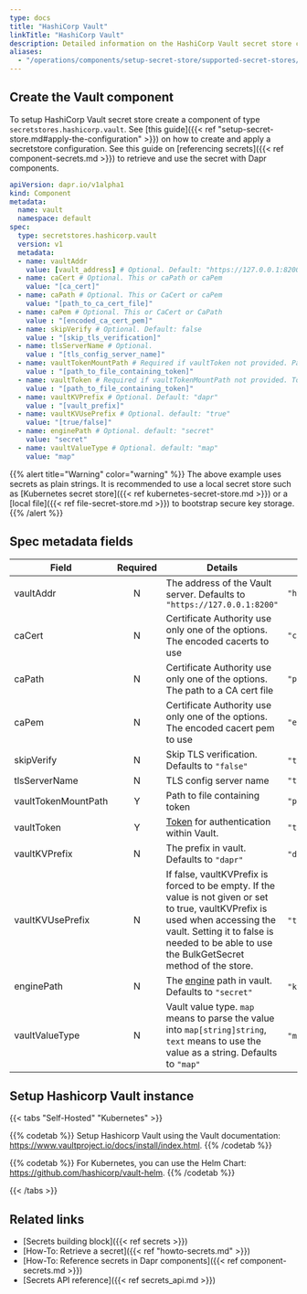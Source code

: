 ```yaml
---
type: docs
title: "HashiCorp Vault"
linkTitle: "HashiCorp Vault"
description: Detailed information on the HashiCorp Vault secret store component
aliases:
  - "/operations/components/setup-secret-store/supported-secret-stores/hashicorp-vault/"
---
```


## Create the Vault component

To setup HashiCorp Vault secret store create a component of type `secretstores.hashicorp.vault`. See [this guide]({{< ref "setup-secret-store.md#apply-the-configuration" >}}) on how to create and apply a secretstore configuration. See this guide on [referencing secrets]({{< ref component-secrets.md >}}) to retrieve and use the secret with Dapr components.

```yaml
apiVersion: dapr.io/v1alpha1
kind: Component
metadata:
  name: vault
  namespace: default
spec:
  type: secretstores.hashicorp.vault
  version: v1
  metadata:
  - name: vaultAddr
    value: [vault_address] # Optional. Default: "https://127.0.0.1:8200"
  - name: caCert # Optional. This or caPath or caPem
    value: "[ca_cert]"
  - name: caPath # Optional. This or CaCert or caPem
    value: "[path_to_ca_cert_file]"
  - name: caPem # Optional. This or CaCert or CaPath
    value : "[encoded_ca_cert_pem]"
  - name: skipVerify # Optional. Default: false
    value : "[skip_tls_verification]"
  - name: tlsServerName # Optional.
    value : "[tls_config_server_name]"
  - name: vaultTokenMountPath # Required if vaultToken not provided. Path to token file.
    value : "[path_to_file_containing_token]"
  - name: vaultToken # Required if vaultTokenMountPath not provided. Token value.
    value : "[path_to_file_containing_token]"
  - name: vaultKVPrefix # Optional. Default: "dapr"
    value : "[vault_prefix]"
  - name: vaultKVUsePrefix # Optional. default: "true"
    value: "[true/false]"
  - name: enginePath # Optional. default: "secret"
    value: "secret"
  - name: vaultValueType # Optional. default: "map"
    value: "map"
```
{{% alert title="Warning" color="warning" %}}
The above example uses secrets as plain strings. It is recommended to use a local secret store such as [Kubernetes secret store]({{< ref kubernetes-secret-store.md >}}) or a [local file]({{< ref file-secret-store.md >}}) to bootstrap secure key storage.
{{% /alert %}}

## Spec metadata fields

| Field              | Required | Details                        | Example             |
|--------------------|:--------:|--------------------------------|---------------------|
| vaultAddr      | N | The address of the Vault server. Defaults to `"https://127.0.0.1:8200"` | `"https://127.0.0.1:8200"` |
| caCert | N | Certificate Authority use only one of the options. The encoded cacerts to use | `"cacerts"` |
| caPath | N | Certificate Authority use only one of the options. The path to a CA cert file |  `"path/to/cacert/file"` |
| caPem | N | Certificate Authority use only one of the options. The encoded cacert pem to use | `"encodedpem"` |
| skipVerify | N | Skip TLS verification. Defaults to `"false"` | `"true"`, `"false"` |
| tlsServerName | N | TLS config server name | `"tls-server"` |
| vaultTokenMountPath | Y | Path to file containing token | `"path/to/file"` |
| vaultToken | Y | [Token](https://learn.hashicorp.com/tutorials/vault/tokens) for authentication within Vault.  | `"tokenValue"` |
| vaultKVPrefix | N | The prefix in vault. Defaults to `"dapr"` | `"dapr"`, `"myprefix"` |
| vaultKVUsePrefix | N | If false, vaultKVPrefix is forced to be empty. If the value is not given or set to true, vaultKVPrefix is used when accessing the vault. Setting it to false is needed to be able to use the BulkGetSecret method of the store.  | `"true"`, `"false"` |
| enginePath | N | The [engine](https://www.vaultproject.io/api-docs/secret/kv/kv-v2) path in vault. Defaults to `"secret"` | `"kv"`, `"any"` |
| vaultValueType | N | Vault value type. `map` means to parse the value into `map[string]string`, `text` means to use the value as a string. Defaults to `"map"` | `"map"`, `"text"` |

## Setup Hashicorp Vault instance

{{< tabs "Self-Hosted" "Kubernetes" >}}

{{% codetab %}}
Setup Hashicorp Vault using the Vault documentation: https://www.vaultproject.io/docs/install/index.html.
{{% /codetab %}}

{{% codetab %}}
For Kubernetes, you can use the Helm Chart: <https://github.com/hashicorp/vault-helm>.
{{% /codetab %}}

{{< /tabs >}}
## Related links
- [Secrets building block]({{< ref secrets >}})
- [How-To: Retrieve a secret]({{< ref "howto-secrets.md" >}})
- [How-To: Reference secrets in Dapr components]({{< ref component-secrets.md >}})
- [Secrets API reference]({{< ref secrets_api.md >}})
